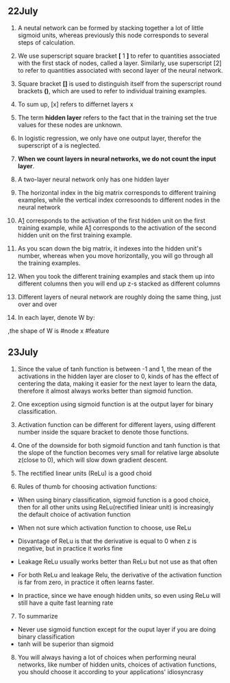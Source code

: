 ## 22July
1. A neutal network can be formed by stacking together a lot of little sigmoid units, whereas previously this node corresponds to several steps of calculation.

2. We use superscript square bracket **[** 1 **]** to refer to quantities associated with the first stack of nodes, called a layer. Similarly, use superscript [2] to refer to quantities associated with second layer of the neural network.

3. Square bracket **[]** is used to distinguish itself from the superscript round brackets **()**, which are used to refer to individual training examples.

4. To sum up, [x] refers to differnet layers x

5. The term **hidden layer** refers to the fact that in the training set the true values for these nodes are unknown.

6. In logistic regression, we only have one output layer, therefor the superscript of a is neglected.

7. **When we count layers in neural networks, we do not count the input layer**.

8. A two-layer neural network only has one hidden layer

9. The horizontal index in the big matrix corresponds to different training examples, while the vertical index corresoonds to different nodes in the neural network

10. A[1](1,1) corresponds to the activation of the first hidden unit on the first training example, while A[1](2,1) corresponds to the activation of the second hidden unit on the first training example.

11. As you scan down the big matrix, it indexes into the hidden unit's number, whereas when you move horizontally, you will go through all the training examples.

12. When you took the different training examples and stack them up into different columns then you will end up z-s stacked as different columns

13. Different layers of neural network are roughly doing the same thing, just over and over

14. In each layer, denote W by: 

,the shape of W is #node x #feature

## 23July 
1. Since the value of tanh function is between -1 and 1, the mean of the activations in the hidden layer are closer to 0, kinds of has the effect of centering the data, making it easier for the next layer to learn the data, therefore it almost always works better than sigmoid function.

2. One exception using sigmoid function is at the output layer for binary classification.

3. Activation function can be different for different layers, using different number inside the square bracket to denote those functions.

4. One of the downside for both sigmoid function and tanh function is that the slope of the function becomes very small for relative large absolute z(close to 0), which will slow down gradient descent.

5. The rectified linear units
(ReLu) is a good choid

6. Rules of thumb for choosing activation functions:
* When using binary classification, sigmoid function is a good choice, then for all other units using ReLu(rectified liniear unit) is increasingly the default choice of activation function

* When not sure which activation function to choose, use ReLu
* Disvantage of ReLu is that the derivative is equal to 0 when z is negative, but in practice it works fine
* Leakage ReLu usually works better than ReLu but not use as that often
* For both ReLu and leakage Relu, the derivative of the activation function is far from zero, in practice it often learns faster.
* In practice, since we have enough hidden units, so even using ReLu will still have a quite fast learning rate
7. To summarize
* Never use sigmoid function except for the ouput layer if you are doing binary classification
* tanh will be superior than sigmoid
8. You will always having a lot of choices when performing neural networks, like number of hidden units, choices of activation functions, you should choose it according to your applications' idiosyncrasy
